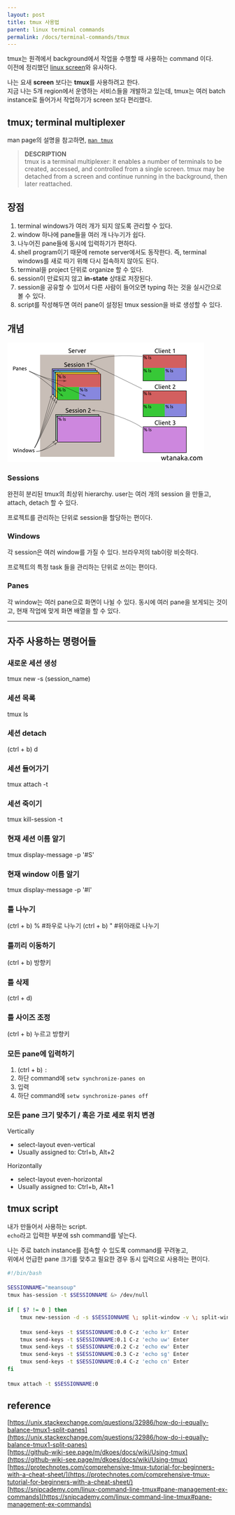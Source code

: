 ```yaml
---
layout: post
title: tmux 사용법
parent: linux terminal commands
permalink: /docs/terminal-commands/tmux
---
```


tmux는 원격에서 background에서 작업을 수행할 때 사용하는 command 이다.    
이전에 정리했던 [linux screen](/docs/terminal-commands/screen)와 유사하다.

나는 요새 **screen** 보다는 **tmux**를 사용하려고 한다.  
지금 나는 5개 region에서 운영하는 서비스들을 개발하고 있는데, tmux는 여러 batch instance로 들어가서 작업하기가 screen 보다 편리했다.

## tmux; terminal multiplexer

man page의 설명을 참고하면, [`man tmux`](http://man.openbsd.org/OpenBSD-current/man1/tmux.1)
> **DESCRIPTION**  
>      tmux is a terminal multiplexer: it enables a number of terminals to be created, accessed, and controlled from a single screen.  tmux may be detached from a screen and continue running in the background, then later reattached.

## 장점

1. terminal windows가 여러 개가 되지 않도록 관리할 수 있다.
2. window 하나에 pane들을 여러 개 나누기가 쉽다.
3. 나누어진 pane들에 동시에 입력하기가 편하다.
4. shell program이기 때문에 remote server에서도 동작한다. 즉, terminal windows를 새로 따기 위해 다시 접속하지 않아도 된다.
5. terminal을 project 단위로 organize 할 수 있다.
6. session이 만료되지 않고 **in-state** 상태로 저장된다.
7. session을 공유할 수 있어서 다른 사람이 들어오면 typing 하는 것을 실시간으로 볼 수 있다.
8. script를 작성해두면 여러 pane이 설정된 tmux session을 바로 생성할 수 있다.

## 개념

![tmux hierarchy](/images/post/terminal-commands/tmux.png)

### Sessions

완전히 분리된 tmux의 최상위 hierarchy.
user는 여러 개의 session 을 만들고, attach, detach 할 수 있다.

프로젝트를 관리하는 단위로 session을 할당하는 편이다.

### Windows

각 session은 여러 window를 가질 수 있다.
브라우저의 tab이랑 비슷하다.

프로젝트의 특정 task 들을 관리하는 단위로 쓰이는 편이다.

### Panes

각 window는 여러 pane으로 화면이 나뉠 수 있다.
동시에 여러 pane을 보게되는 것이고, 현재 작업에 맞게 화면 배열을 할 수 있다.

---

## 자주 사용하는 명령어들

### 새로운 세션 생성
tmux new -s (session_name)

### 세션 목록
tmux ls

### 세션 detach
(ctrl + b) d

### 세션 들어가기
tmux attach -t <session-name>

### 세션 죽이기
tmux kill-session -t <session-name>

### 현재 세션 이름 알기
tmux display-message -p '#S'

### 현재 window 이름 알기
tmux display-message -p '#I'

### 틀 나누기
(ctrl + b) % #좌우로 나누기
(ctrl + b) " #위아래로 나누기

### 틀끼리 이동하기
(ctrl + b) 방향키

### 틀 삭제
(ctrl + d)

### 틀 사이즈 조정
(ctrl + b) 누르고 방향키

### 모든 pane에 입력하기

1. (ctrl + b) `:`
2. 하단 command에 `setw synchronize-panes on`
3. 입력
4. 하단 command에 `setw synchronize-panes off`

### 모든 pane 크기 맞추기 / 혹은 가로 세로 위치 변경

Vertically
- select-layout even-vertical
- Usually assigned to: Ctrl+b, Alt+2

Horizontally
- select-layout even-horizontal
- Usually assigned to: Ctrl+b, Alt+1

## tmux script

내가 만들어서 사용하는 script.  
`echo`라고 입력한 부분에 ssh command를 넣는다.  

나는 주로 batch instance를 접속할 수 있도록 command를 꾸려놓고,  
위에서 언급한 pane 크기를 맞추고 필요한 경우 동시 입력으로 사용하는 편이다.

```sh
#!/bin/bash

SESSIONNAME="meansoup"
tmux has-session -t $SESSIONNAME &> /dev/null

if [ $? != 0 ] then
    tmux new-session -d -s $SESSIONNAME \; split-window -v \; split-window -v \; select-pane -t 0 \; split-window -v\; split-window -v \;

    tmux send-keys -t $SESSIONNAME:0.0 C-z 'echo kr' Enter
    tmux send-keys -t $SESSIONNAME:0.1 C-z 'echo uw' Enter
    tmux send-keys -t $SESSIONNAME:0.2 C-z 'echo ew' Enter
    tmux send-keys -t $SESSIONNAME:0.3 C-z 'echo sg' Enter
    tmux send-keys -t $SESSIONNAME:0.4 C-z 'echo cn' Enter
fi

tmux attach -t $SESSIONNAME:0
```

## reference

[https://unix.stackexchange.com/questions/32986/how-do-i-equally-balance-tmux1-split-panes](https://unix.stackexchange.com/questions/32986/how-do-i-equally-balance-tmux1-split-panes)  
[https://github-wiki-see.page/m/dkoes/docs/wiki/Using-tmux](https://github-wiki-see.page/m/dkoes/docs/wiki/Using-tmux)  
[https://protechnotes.com/comprehensive-tmux-tutorial-for-beginners-with-a-cheat-sheet/](https://protechnotes.com/comprehensive-tmux-tutorial-for-beginners-with-a-cheat-sheet/)  
[https://snipcademy.com/linux-command-line-tmux#pane-management-ex-commands](https://snipcademy.com/linux-command-line-tmux#pane-management-ex-commands)  
